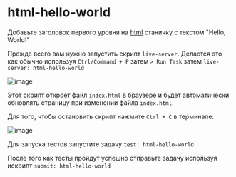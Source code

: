 # html-hello-world

Добавьте заголовок первого уровня на [html](index.html) станичку c текстом "Hello, World!"

Прежде всего вам нужно запустить скрипт `live-server`. Делается это как обычно используя `Ctrl/Command + P` затем `> Run Task` затем `live-server: html-hello-world` 

![image](https://user-images.githubusercontent.com/32310771/230052067-46dc9735-8434-4bd5-a9f3-14a75b162a27.png)

Этот скрипт откроет файл `index.html` в браузере и будет автоматически обновлять страницу при изменении файла `index.html`.

Для того, чтобы остановить скрипт нажмите `Ctrl + С` в терминале:

![image](https://user-images.githubusercontent.com/32310771/230053648-c96ede04-e583-4472-832b-280f0c9466c3.png)

Для запуска тестов запустите задачу `test: html-hello-world`

После того как тесты пройдут успешно отправьте задачу используя искрипт `submit: html-hello-world`

